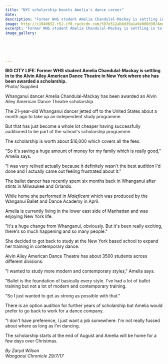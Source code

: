```yaml
---
title: "NYC scholarship boosts Amelia's dance career"
date: 
description: "Former WHS student Amelia Chandulal-Mackay is settling in to the Alvin Ailey American Dance Theatre in New York where she has been awarded a scholarship..."
image: http://c1940652.r52.cf0.rackcdn.com/597e512ab8d39a1a9e000d30/Ameila-Chandulal-Mackay-chron-27-July.jpg
excerpt: "Former WHS student Amelia Chandulal-Mackay is settling in to the Alvin Ailey American Dance Theatre in New York where she has been awarded a scholarship."
image_gallery:
    
    
    
    
    
---
```


<p><span><strong>BIG CITY LIFE: Former WHS student Amelia Chandulal-Mackay is settling in to the Alvin Ailey American Dance Theatre in New York where she has been awarded a scholarship.</strong> <br />Photo/ Supplied</span></p>
<p class="element element-paragraph">Whanganui dancer Amelia Chandulal-Mackay has been awarded an Alvin Ailey American Dance Theatre scholarship.</p>
<p class="element element-paragraph">The 21-year-old Whanganui dancer jetted off to the United States about a month ago to take up an independent study programme.</p>
<p class="element element-paragraph">But that has just become a whole lot cheaper having successfully auditioned to be part of the school's scholarship programme.</p>
<p class="element element-paragraph">The scholarship is worth about $16,000 which covers all the fees.</p>
<p class="element element-paragraph">"So it's saving a huge amount of money for my family which is really good," Amelia says.</p>
<p class="element element-paragraph">"I was very relived actually because it definitely wasn't the best audition I'd done and I actually came out feeling frustrated about it."</p>
<p class="element element-paragraph">The ballet dancer has recently spent six months back in Whanganui after stints in Milwaukee and Orlando.</p>
<p class="element element-paragraph">While home she performed in&nbsp;<em>Maleficent</em>&nbsp;which was produced by the Wanganui Ballet and Dance Academy in April.</p>
<p class="element element-paragraph">Amelia is currently living in the lower east side of Manhattan and was enjoying New York life.</p>
<p class="element element-paragraph">"It's a huge change from Whanganui, obviously. But it's been really exciting, there's so much happening and so many people."</p>
<p class="element element-paragraph">She decided to got back to study at the New York based school to expand her training in contemporary dance.</p>
<p class="element element-paragraph">Alvin Ailey American Dance Theatre has about 3500 students across different divisions.</p>
<p class="element element-paragraph">"I wanted to study more modern and contemporary styles," Amelia says.</p>
<p class="element element-paragraph">"Ballet is the foundation of basically every style. I've had a lot of ballet training but not a lot of modern and contemporary training.</p>
<p class="element element-paragraph">"So I just wanted to get as strong as possible with that."</p>
<p class="element element-paragraph">There is an option audition for further years of scholarship but Amelia would prefer to go back to work for a dance company.</p>
<p class="element element-paragraph">"I don't have preference, I just want a job somewhere. I'm not really fussed about where as long as I'm dancing.</p>
<p class="element element-paragraph">The scholarship starts at the end of August and Amelia will be home for a few days over Christmas.</p>
<p><em>By Zaryd Wilson</em><br /><em>Wanganui Chronicle 29/7/17</em></p>

